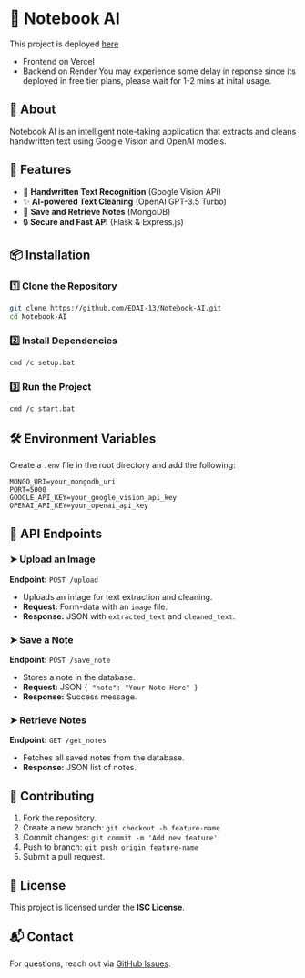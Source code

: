 # 📓 Notebook AI
This project is deployed [here](https://notebook-ai-cp.vercel.app/)
- Frontend on Vercel
- Backend on Render
You may experience some delay in reponse since its deployed in free tier plans, please wait for 1-2 mins at inital usage.

## 📌 About
Notebook AI is an intelligent note-taking application that extracts and cleans handwritten text using Google Vision and OpenAI models.

## 🚀 Features
- 📝 **Handwritten Text Recognition** (Google Vision API)
- ✨ **AI-powered Text Cleaning** (OpenAI GPT-3.5 Turbo)
- 📁 **Save and Retrieve Notes** (MongoDB)
- 🔒 **Secure and Fast API** (Flask & Express.js)

## 📦 Installation

### 1️⃣ Clone the Repository
```sh
git clone https://github.com/EDAI-13/Notebook-AI.git
cd Notebook-AI
```

### 2️⃣ Install Dependencies
```sh
cmd /c setup.bat
```

### 3️⃣ Run the Project
```sh
cmd /c start.bat
```

## 🛠 Environment Variables
Create a `.env` file in the root directory and add the following:
```
MONGO_URI=your_mongodb_uri
PORT=5000
GOOGLE_API_KEY=your_google_vision_api_key
OPENAI_API_KEY=your_openai_api_key
```

## 📡 API Endpoints

### ➤ Upload an Image
**Endpoint:** `POST /upload`
- Uploads an image for text extraction and cleaning.
- **Request:** Form-data with an `image` file.
- **Response:** JSON with `extracted_text` and `cleaned_text`.

### ➤ Save a Note
**Endpoint:** `POST /save_note`
- Stores a note in the database.
- **Request:** JSON `{ "note": "Your Note Here" }`
- **Response:** Success message.

### ➤ Retrieve Notes
**Endpoint:** `GET /get_notes`
- Fetches all saved notes from the database.
- **Response:** JSON list of notes.

## 🤝 Contributing
1. Fork the repository.
2. Create a new branch: `git checkout -b feature-name`
3. Commit changes: `git commit -m 'Add new feature'`
4. Push to branch: `git push origin feature-name`
5. Submit a pull request.

## 📄 License
This project is licensed under the **ISC License**.

## 📬 Contact
For questions, reach out via [GitHub Issues](https://github.com/EDAI-13/Notebook-AI/issues).

